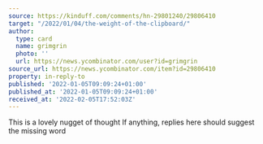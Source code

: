 ```yaml
---
source: https://kinduff.com/comments/hn-29801240/29806410
target: "/2022/01/04/the-weight-of-the-clipboard/"
author:
  type: card
  name: grimgrin
  photo: ''
  url: https://news.ycombinator.com/user?id=grimgrin
source_url: https://news.ycombinator.com/item?id=29806410
property: in-reply-to
published: '2022-01-05T09:09:24+01:00'
published_at: '2022-01-05T09:09:24+01:00'
received_at: '2022-02-05T17:52:03Z'
---
```


This is a lovely nugget of thought
If anything, replies here should suggest the missing word
